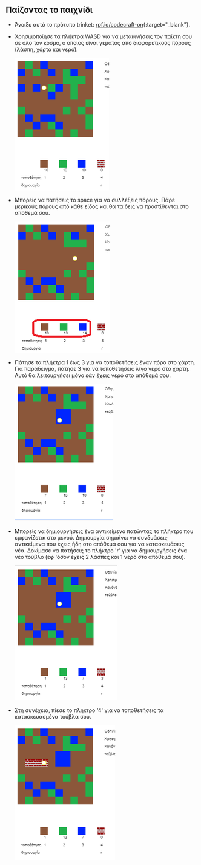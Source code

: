 ## Παίζοντας το παιχνίδι

+ Άνοιξε αυτό το πρότυπο trinket: [rpf.io/codecraft-on](http://rpf.io/codecraft-on){:target="_blank"}.

+ Χρησιμοποίησε τα πλήκτρα WASD για να μετακινήσεις τον παίκτη σου σε όλο τον κόσμο, ο οποίος είναι γεμάτος από διαφορετικούς πόρους (λάσπη, χόρτο και νερό).
    
    ![screenshot](images/craft-move.png)

+ Μπορείς να πατήσεις το space για να συλλέξεις πόρους. Πάρε μερικούς πόρους από κάθε είδος και θα τα δεις να προστίθενται στο απόθεμά σου.
    
    ![screenshot](images/craft-pickup.png)

+ Πάτησε τα πλήκτρα 1 έως 3 για να τοποθετήσεις έναν πόρο στο χάρτη. Για παράδειγμα, πάτησε 3 για να τοποθετήσεις λίγο νερό στο χάρτη. Αυτό θα λειτουργήσει μόνο εάν έχεις νερό στο απόθεμά σου.
    
    ![screenshot](images/craft-place-water.png)

+ Μπορείς να δημιουργήσεις ένα αντικείμενο πατώντας το πλήκτρο που εμφανίζεται στο μενού. Δημιουργία σημαίνει να συνδυάσεις αντικείμενα που έχεις ήδη στο απόθεμά σου για να κατασκευάσεις νέα. Δοκίμασε να πατήσεις το πλήκτρο 'r' για να δημιουργήσεις ένα νέο τούβλο (εφ 'όσον έχεις 2 λάσπες και 1 νερό στο απόθεμά σου).
    
    ![screenshot](images/craft-craft-brick.png)

+ Στη συνέχεια, πίεσε το πλήκτρο '4' για να τοποθετήσεις τα κατασκευασμένα τούβλα σου.
    
    ![screenshot](images/craft-place-brick.png)